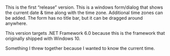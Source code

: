 This is the first “release” version. This is a windows form/dialog that shows the current date & time along with the time zone. Additional time zones can be added. The form has no title bar, but it can be dragged around anywhere.

This version targets .NET Framework 6.0 because this is the framework that originally shipped with Windows 10.

Something I threw together because I wanted to know the current time.
